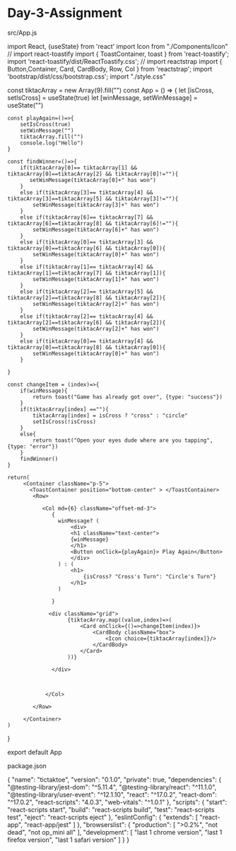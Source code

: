 # Day-3-Assignment
src/App.js

import React, {useState} from 'react'
import Icon from "./Components/Icon"
// import react-toastify
import { ToastContainer, toast } from 'react-toastify';
import 'react-toastify/dist/ReactToastify.css';
// import reactstrap
import { Button,Container, Card, CardBody, Row, Col } from 'reactstrap';
import 'bootstrap/dist/css/bootstrap.css';
import "./style.css"


const tiktacArray = new Array(9).fill("")
const App = () => {
    let [isCross, setIsCross] = useState(true)
    let [winMessage, setWinMessage] = useState("")

    const playAgain=()=>{
        setIsCross(true)
        setWinMessage("")
        tiktacArray.fill("")
        console.log("Hello")
    }

    const findWinner=()=>{
        if(tiktacArray[0]== tiktacArray[1] && tiktacArray[0]==tiktacArray[2] && tiktacArray[0]!=""){
           setWinMessage(tiktacArray[0]+" has won")
        }
        else if(tiktacArray[3]== tiktacArray[4] && tiktacArray[3]==tiktacArray[5] && tiktacArray[3]!=""){
            setWinMessage(tiktacArray[3]+" has won")
        }
        else if(tiktacArray[6]== tiktacArray[7] && tiktacArray[6]==tiktacArray[8] && tiktacArray[6]!=""){
            setWinMessage(tiktacArray[6]+" has won")
        }
        else if(tiktacArray[0]== tiktacArray[3] && tiktacArray[0]==tiktacArray[6] && tiktacArray[0]){
            setWinMessage(tiktacArray[0]+" has won")
        }
        else if(tiktacArray[1]== tiktacArray[4] && tiktacArray[1]==tiktacArray[7] && tiktacArray[1]){
            setWinMessage(tiktacArray[1]+" has won")
        }
        else if(tiktacArray[2]== tiktacArray[5] && tiktacArray[2]==tiktacArray[8] && tiktacArray[2]){
            setWinMessage(tiktacArray[2]+" has won")
        }
        else if(tiktacArray[2]== tiktacArray[4] && tiktacArray[2]==tiktacArray[6] && tiktacArray[2]){
            setWinMessage(tiktacArray[2]+" has won")
        }
        else if(tiktacArray[0]== tiktacArray[4] && tiktacArray[0]==tiktacArray[8] && tiktacArray[0]){
            setWinMessage(tiktacArray[0]+" has won")
        }

    }

    const changeItem = (index)=>{
        if(winMessage){
            return toast("Game has already got over", {type: "success"})
        }
        if(tiktacArray[index] ==""){
            tiktacArray[index] = isCross ? "cross" : "circle"
            setIsCross(!isCross)
        }
        else{
            return toast("Open your eyes dude where are you tapping", {type: "error"})
        }
        findWinner()
    }

    return(
         <Container className="p-5"> 
           <ToastContainer position="bottom-center" > </ToastContainer>
            <Row> 

               <Col md={6} className="offset-md-3"> 
                  {
                    winMessage? (
                        <div>
                        <h1 className="text-center"> 
                        {winMessage}
                        </h1>
                        <Button onClick={playAgain}> Play Again</Button>
                        </div>
                    ) : (
                        <h1>
                            {isCross? "Cross's Turn": "Circle's Turn"}
                        </h1>
                    )

                  }
                   
                 <div className="grid"> 
                       {tiktacArray.map((value,index)=>(
                           <Card onClick={()=>changeItem(index)}> 
                               <CardBody className="box"> 
                                   <Icon choice={tiktacArray[index]}/>
                               </CardBody>
                           </Card>
                       ))}

                  </div>


               
                </Col>

            </Row>
             
         </Container>
    )
}

export default App



package.json

{
  "name": "tictaktoe",
  "version": "0.1.0",
  "private": true,
  "dependencies": {
    "@testing-library/jest-dom": "^5.11.4",
    "@testing-library/react": "^11.1.0",
    "@testing-library/user-event": "^12.1.10",
    "react": "^17.0.2",
    "react-dom": "^17.0.2",
    "react-scripts": "4.0.3",
    "web-vitals": "^1.0.1"
  },
  "scripts": {
    "start": "react-scripts start",
    "build": "react-scripts build",
    "test": "react-scripts test",
    "eject": "react-scripts eject"
  },
  "eslintConfig": {
    "extends": [
      "react-app",
      "react-app/jest"
    ]
  },
  "browserslist": {
    "production": [
      ">0.2%",
      "not dead",
      "not op_mini all"
    ],
    "development": [
      "last 1 chrome version",
      "last 1 firefox version",
      "last 1 safari version"
    ]
  }
}
